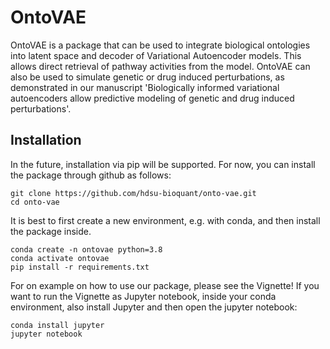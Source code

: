 # OntoVAE
OntoVAE is a package that can be used to integrate biological ontologies into latent space and decoder of Variational Autoencoder models. 
This allows direct retrieval of pathway activities from the model.
OntoVAE can also be used to simulate genetic or drug induced perturbations, as demonstrated in our manuscript 
'Biologically informed variational autoencoders allow predictive modeling of genetic and drug induced perturbations'.

## Installation

In the future, installation via pip will be supported. For now, you can install the package through github as follows:

```
git clone https://github.com/hdsu-bioquant/onto-vae.git
cd onto-vae
```
It is best to first create a new environment, e.g. with conda, and then install the package inside.

```
conda create -n ontovae python=3.8
conda activate ontovae
pip install -r requirements.txt
```

For on example on how to use our package, please see the Vignette! If you want to run the Vignette as Jupyter notebook, inside your conda environment, also install Jupyter and then open the jupyter notebook:

```
conda install jupyter
jupyter notebook
```
